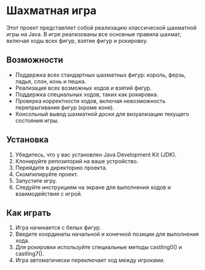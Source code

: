 # Шахматная игра

Этот проект представляет собой реализацию классической шахматной игры на Java. В игре реализованы все основные правила шахмат, включая ходы всех фигур, взятие фигур и рокировку.

## Возможности

- Поддержка всех стандартных шахматных фигур: король, ферзь, ладья, слон, конь и пешка.
- Реализация всех возможных ходов и взятий фигур.
- Поддержка специальных ходов, таких как рокировка.
- Проверка корректности ходов, включая невозможность перепрыгивания фигур (кроме коня).
- Консольный вывод шахматной доски для визуализации текущего состояния игры.

## Установка

1. Убедитесь, что у вас установлен Java Development Kit (JDK).
2. Клонируйте репозиторий на ваше устройство.
3. Перейдите в директорию проекта.
4. Скомпилируйте проект.
5. Запустите игру.
6. Следуйте инструкциям на экране для выполнения ходов и взаимодействия с игрой.

## Как играть 

1. Игра начинается с белых фигур.
2. Введите координаты начальной и конечной позиции для выполнения хода.
3. Для рокировки используйте специальные методы castling0() и castling7().
4. Игра автоматически переключает ход между игроками.


